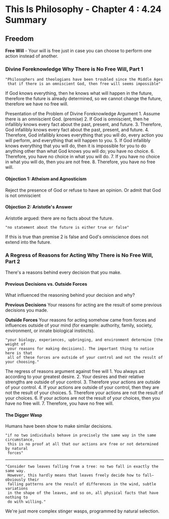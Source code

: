 # This Is Philosophy - Chapter 4 : 4.24 Summary

## Freedom

**Free Will** - Your will is free just in case you can choose to perform one action instead of another.

### Divine Foreknowledge Why There is No Free Will, Part 1

    "Philosophers and theologians have been troubled since the Middle Ages
     that if there is an omniscient God, then free will seems impossible"

If God knows everything, then he knows what will happen in the future, therefore the future is already determined, so we cannot change the future, therefore we have no free will.

Presentation of the Problem of Divine Foreknowledge Argument
    1. Assume there is an omniscient God. (premise)
    2. If God is omniscient, then he infallibly knows
       every fact about the past, present, and future.
    3. Therefore, God infallibly knows every fact
       about the past, present, and future.
    4. Therefore, God infallibly knows everything that you will do, every action
       you will perform, and everything that will happen to you.
    5. If God infallibly knows everything that you will do, then it is impossible
       for you to do anything other than what God knows you will do; you have no
       choice.
    6. Therefore, you have no choice in what you will do.
    7. If you have no choice in what you will do, then you are not free.
    8. Therefore, you have no free will.

#### Objection 1: Atheism and Agnosticism

Reject the presence of God or refuse to have an opinion. Or admit that God is not omniscient

#### Objection 2: Aristotle's Answer

Aristotle argued: there are no facts about the future.

    "no statement about the future is either true or false"

If this is true than premise 2 is false and God's omniscience does not extend into the future.

### A Regress of Reasons for Acting Why There is No Free Will, Part 2

There's a reasons behind every decision that you make.

#### Previous Decisions vs. Outside Forces

What influenced the reasoning behind your decision and why?

**Previous Decisions** Your reasons for acting are the result of some previous decisions you made.

**Outside Forces** Your reasons for acting somehow came from forces and influences outside of your mind (for example: authority, family, society, environment, or innate biological instincts).

    "your biology, experiences, upbringing, and environment determine [the weight of
     your reasons for making decisions]. The important thing to notice here is that
     all of these forces are outside of your control and not the result of your choosing."

The regress of reasons argument against free will
     1. You always act according to your greatest desire.
     2. Your desires and their relative strengths are outside of your control.
     3. Therefore your actions are outside of your control.
     4. If your actions are outside of your control, then they are not the result
        of your choices.
     5. Therefore your actions are not the result of your choices.
     6. If your actions are not the result of your choices, then you have no free will.
     7. Therefore, you have no free will.

#### The Digger Wasp

Humans have been show to make similar decisions.

    "if no two individuals behave in precisely the same way in the same circumstance,
     this is no proof at all that our actions are free or not determined by natural
     forces"
---
    "Consider two leaves falling from a tree: no two fall in exactly the same way.
     However, this hardly means that leaves freely decide how to fall—obviously their
     falling patterns are the result of differences in the wind, subtle variations
     in the shape of the leaves, and so on, all physical facts that have nothing to
     do with willing."

We're just more complex stinger wasps, programmed by natural selection.
